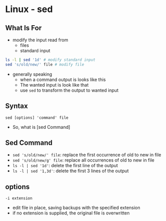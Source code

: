 # Linux - sed

## What Is For

- modify the input read from 
  - files
  - standard input

```sh 
ls -l | sed '1d' # modify standard input
sed 's/old/new/' file # modify file
```

- generally speaking
  - when a command output is looks like this
  - The wanted input is look like that
  - use `sed` to transform the output to wanted input

## Syntax

`sed [options] 'command' file`

- So, what is [sed Command]

## Sed Command

- `sed 's/old/new/' file`: replace the first occurrence of old to new in file
- `sed 's/old/new/g' file`: replace all occurrences of old to new in file
- `ls -l | sed '1d'`: delete the first line of the output
- `ls -l | sed '1,3d'`: delete the first 3 lines of the output

## options

`-i extension`

- edit file in place, saving backups with the specified extension
- if no extension is supplied, the original file is overwritten

